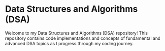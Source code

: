 # Data Structures and Algorithms (DSA) 
Welcome to my Data Structures and Algorithms (DSA) repository! This repository contains code implementations and concepts of fundamental and advanced DSA topics as I progress through my coding journey.
